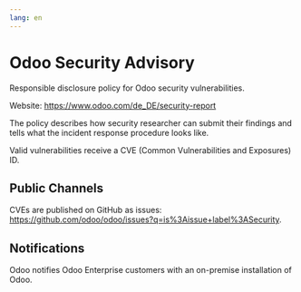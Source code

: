 ```yaml
---
lang: en
---
```

# Odoo Security Advisory

Responsible disclosure policy for Odoo security vulnerabilities.

Website: <https://www.odoo.com/de_DE/security-report>

The policy describes how security researcher can submit their findings and tells what the incident response procedure looks like.

Valid vulnerabilities receive a CVE (Common Vulnerabilities and Exposures) ID.

## Public Channels

CVEs are published on GitHub as issues: <https://github.com/odoo/odoo/issues?q=is%3Aissue+label%3ASecurity>.

## Notifications

Odoo notifies Odoo Enterprise customers with an on-premise installation of Odoo.



